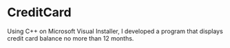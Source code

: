 # CreditCard
Using C++ on Microsoft Visual Installer, I developed a program that displays credit card balance no more than 12 months.
